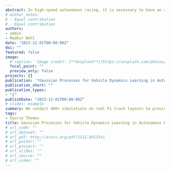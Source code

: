 ```yaml
---
abstract: In high-speed autonomous racing, it is necessary to have an accurateracecar vehicle dynamics model in order to push the vehicle closer toits limits. The choice of the dynamics model has to be made by balancing the computational demands in contrast to model complexity. Learning-based methods, such as Gaussian Processes (GP) based regression, have shown promise towards approximating the vehicle dynamics model. In particular, such methods use a simplified model structure that is easy to tune and then use GP to model the mismatch between the output of the simple model and observed system dynamics. However, current GP approaches often oversimplify the modeling process or apply strong assumptions, leading to unrealistic results that cannot translate to real-world settings. This paper presents a comprehensive GP based design for modeling the dynamics of an autonomous racing car on simulation data, a 1/10 scale autonomous racing car, and a full-scale autonomous Indy racing car. In the first part of this paper, we present a rigorous empirical analysis highlighting how the open-loop and closed-loop performance of GP models for autonomous racing is highly sensitiveto the choice of the GP kernel, the data sample size, and track configurations suggesting there is no single easy choice that always works. We demonstrate this through a combinatorial simulation setup for 1/10 scale autonomous racing cars. We then present a novel method called DKL-SKIP which uses deep kernel learning to overcome the challenges of kernel selection and scalability for GP modeling. We evaluate DKL-SKIP on a high-fidelity Autoverse simulator as well as real data from an autonomous real-world full-scale Indy racing car. Our results reveal that DKL-SKIP surpasses scalable GP models and the N4SID algorithm in both real-world and high-fidelity simulation environments.
# author_notes:
# - Equal contribution
# - Equal contribution
authors:
- admin
- Madhur Behl
date: "2023-12-01T00:00:00Z"
doi: ""
featured: false
image:
  # caption: 'Image credit: [**Unsplash**](https://unsplash.com/photos/jdD8gXaTZsc)'
  focal_point: ""
  preview_only: false
projects: []
publication: '*Gaussian Processes for Vehicle Dynamics Learning in Autonomous Racing, 1*(1)'
publication_short: ""
publication_types:
- "2"
publishDate: "2023-12-01T00:00:00Z"
# slides: example
summary: We conduct 400+ simulations on real F1 track layouts to provide comprehensive recommendations to the research community for training accurate GP regression for single-track vehicle dynamics of a racecar.
tags:
- Source Themes
title: Gaussian Processes for Vehicle Dynamics Learning in Autonomous Racing (In progress)
# url_code: ""
# url_dataset: ""
# url_pdf: http://arxiv.org/pdf/1512.04133v1
# url_poster: ""
# url_project: ""
# url_slides: ""
# url_source: ""
# url_video: ""
---
```


<!-- {{% callout note %}}
Click the *Cite* button above to demo the feature to enable visitors to import publication metadata into their reference management software.
{{% /callout %}}

{{% callout note %}}
Click the *Slides* button above to demo Academic's Markdown slides feature.
{{% /callout %}}

Supplementary notes can be added here, including [code and math](https://sourcethemes.com/academic/docs/writing-markdown-latex/). -->
